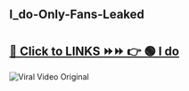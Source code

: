
 ## I_do-Only-Fans-Leaked

# <h2><a href="https://clipsfans.com/I_do&ref=git">🔗 Click to LINKS ⏩⏩ 👉 🟢 I do </a></h2>

<a href="https://clipsfans.com/I_do&ref=git" rel="nofollow" data-target="animated-image.originalLink"><img src="https://i.ibb.co.com/xMMVF88/686577567.gif" alt="Viral Video Original" style="max-width: 100%; display: inline-block;" data-target="animated-image.originalImage"></a>
